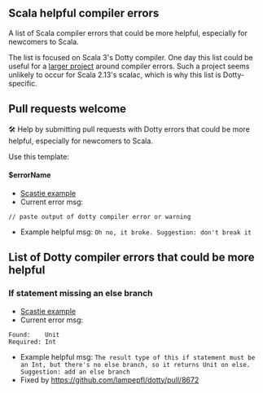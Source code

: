 
## Scala helpful compiler errors

A list of Scala compiler errors that could be more helpful, especially for newcomers to Scala.

The list is focused on Scala 3's Dotty compiler. One day this list could be useful for a [larger project](https://contributors.scala-lang.org/t/towards-better-error-messages-in-scalac/1470/31) around compiler errors. Such a project seems unlikely to occur for Scala 2.13's scalac, which is why this list is Dotty-specific.

## Pull requests welcome

🛠️ Help by submitting pull requests with Dotty errors that could be more helpful, especially for newcomers to Scala.

Use this template:

#### $errorName

* [Scastie example](https://scastie.scala-lang.org/G4zbEq5dTFqSnRryRnTzwg)
* Current error msg:
```
// paste output of dotty compiler error or warning
```
* Example helpful msg: `Oh no, it broke. Suggestion: don't break it`

## List of Dotty compiler errors that could be more helpful

### If statement missing an else branch

* [Scastie example](https://scastie.scala-lang.org/G4zbEq5dTFqSnRryRnTzwg)
* Current error msg:
```
Found:    Unit
Required: Int
```
* Example helpful msg: `The result type of this if statement must be an Int, but there's no else branch, so it returns Unit on else. Suggestion: add an else branch`
* Fixed by https://github.com/lampepfl/dotty/pull/8672
